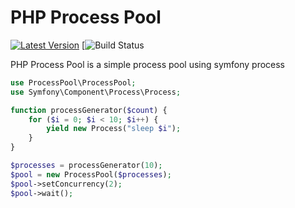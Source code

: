 PHP Process Pool
================

[![Latest Version](https://img.shields.io/github/release/andersondanilo/process-pool.svg?style=flat-square)](https://github.com/andersondanilo/process-pool/releases)
[![Build Status](https://github.com/andersondanilo/process-pool/workflows/ci/badge.svg)

PHP Process Pool is a simple process pool using symfony process

```php
use ProcessPool\ProcessPool;
use Symfony\Component\Process\Process;

function processGenerator($count) {
    for ($i = 0; $i < 10; $i++) {
        yield new Process("sleep $i");
    }
}

$processes = processGenerator(10);
$pool = new ProcessPool($processes);
$pool->setConcurrency(2);
$pool->wait();
```
